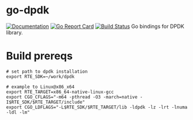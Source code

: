# go-dpdk
[![Documentation](https://godoc.org/github.com/yerden/go-dpdk?status.svg)](http://godoc.org/github.com/yerden/go-dpdk/eal) [![Go Report Card](https://goreportcard.com/badge/github.com/yerden/go-dpdk)](https://goreportcard.com/report/github.com/yerden/go-dpdk) [![Build Status](https://travis-ci.com/yerden/go-dpdk.svg?branch=master)](https://travis-ci.com/yerden/go-dpdk)
Go bindings for DPDK library.

# Build prereqs
```
# set path to dpdk installation
export RTE_SDK=~/work/dpdk

# example to Linux@x86_x64
export RTE_TARGET=x86_64-native-linux-gcc
export CGO_CFLAGS="-m64 -pthread -O3 -march=native -I$RTE_SDK/$RTE_TARGET/include"
export CGO_LDFLAGS="-L$RTE_SDK/$RTE_TARGET/lib -ldpdk -lz -lrt -lnuma -ldl -lm"
```
